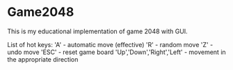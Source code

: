 # Game2048

This is my educational implementation of game 2048 with GUI.

List of hot keys:
      'A' - automatic move (effective)
      'R' - random move
      'Z' - undo move
      'ESC' - reset game board
      'Up','Down','Right','Left' - movement in the appropriate direction
      
